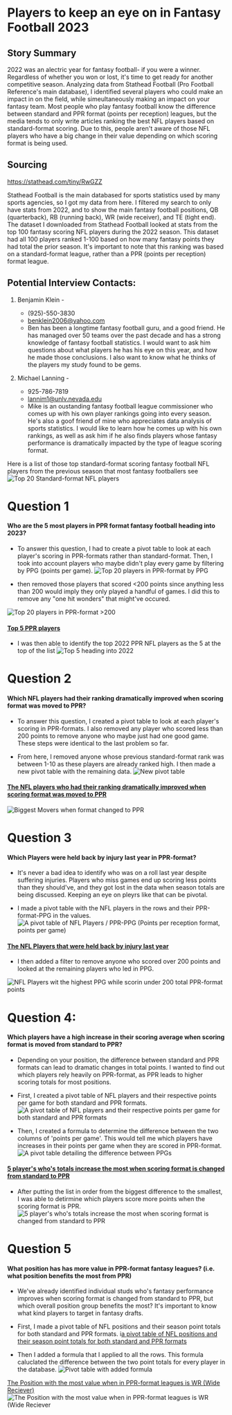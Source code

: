 
# Players to keep an eye on in Fantasy Football 2023
## Story Summary
2022 was an alectric year for fantasy football- if you were a winner. Regardless of whether you won or lost, it's time to get ready for another competitive season. Analyzing data from Stathead Football (Pro Football Reference's main database), I identified several players who could make an impact in on the field, while simeultaneously making an impact on your fantasy team. Most people who play fantasy football know the difference between standard and PPR format (points per reception) leagues, but the media tends to only write articles ranking the best NFL players based on standard-format scoring. Due to this, people aren't aware of those NFL players who have a big change in their value depending on which scoring format is being used.

## Sourcing
https://stathead.com/tiny/RwGZZ

Stathead Football is the main databased for sports statistics used by many sports agencies, so I got my data from here. I filtered my search to only have stats from 2022, and to show the main fantasy football positions, QB (quarterback), RB (running back), WR (wide receiver), and TE (tight end). The dataset I downloaded from Stathead Football looked at stats from the top 100 fantasy scoring NFL players during the 2022 season. This dataset had all 100 players ranked 1-100 based on how many fantasy points they had total the prior season. It's important to note that this ranking was based on a standard-format league, rather than a PPR (points per reception) format league. 

## Potential Interview Contacts:

1. Benjamin Klein -
   * (925)-550-3830
   * benklein2006@yahoo.com
   * Ben has been a longtime fantasy football guru, and a good friend. He has managed over 50 teams over the past decade and has a strong knowledge of fantasy football statistics. I would want to ask him questions about what players he has his eye on this year, and how he made those conclusions. I also want to know what he thinks of the players my study found to be gems.

2. Michael Lanning -
   * 925-786-7819
   * lannim1@unlv.nevada.edu
   * Mike is an oustanding fantasy football league commissioner who comes up with his own player rankings going into every season. He's also a goof friend of mine who appreciates data analysis of sports statistics. I would like to learn how he comes up with his own rankings, as well as ask him if he also finds players whose fantasy performance is dramatically impacted by the type of league scoring format.
     

 Here is a list of those top standard-format scoring fantasy football NFL players from the previous season that most fantasy footballers see
![Top 20 Standard-format NFL players](/Top20StandardGraph.png)

# Question 1
#### Who are the 5 most players in PPR format fantasy football heading into 2023?
* To answer this question, I had to create a pivot table to look at each player's scoring in PPR-formats rather than standard-format. Then, I took into account players who maybe didn't play every game by filtering by PPG (points per game).
![Top 20 players in PPR-format by PPG](/Top20PPRPPG.png)

*  then removed those players that scored <200 points since anything less than 200 would imply they only played a handful of games. I did this to remove any "one hit wonders" that might've occured.

![Top 20 players in PPR-format >200](/Top20PPGFiltered.png)

#### [Top 5 PPR players](https://datawrapper.dwcdn.net/HqpUY/1/)
* I was then able to identify the top 2022 PPR NFL players as the 5 at the top of the list
![Top 5 heading into 2022](/Top5.nice.png)

# Question 2

#### Which NFL players had their ranking dramatically improved when scoring format was moved to PPR?
* To answer this question, I created a pivot table to look at each player's scoring in PPR-formats. I also removed any player who scored less than 200 points to remove anyone who maybe just had one good game. These steps were identical to the last problem so far.

* From here, I removed anyone whose previous standard-format rank was between 1-10 as these players are already ranked high. I then made a new pivot table with the remaining data.
![New pivot table](/Question2.png)

#### [The NFL players who had their ranking dramatically improved when scoring format was moved to PPR](https://datawrapper.dwcdn.net/0aJiY/1/)
![Biggest Movers when format changed to PPR](/BiggestMovers.png) 

# Question 3
#### Which Players were held back by injury last year in PPR-format?
* It's never a bad idea to identify who was on a roll last year despite suffering injuries. Players who miss games end up scoring less points than they should've, and they got lost in the data when season totals are being discussed. Keeping an eye on pleyrs like that can be pivotal.

* I made a pivot table with the NFL players in the rows and their PPR-format-PPG in the values. 
![A pivot table of NFL Players / PPR-PPG (Points per reception format, points per game)](/Question3.png)

#### [The NFL Players that were held back by injury last year](https://datawrapper.dwcdn.net/0BZdu/1/)
* I then added a filter to remove anyone who scored over 200 points and looked at the remaining players who led in PPG.

![NFL Players wit the highest PPG while scorin under 200 total PPR-format points](/InjuryNFL.png)

# Question 4:
#### Which players have a high increase in their scoring average when scoring format is moved from standard to PPR?
* Depending on your position, the difference between standard and PPR formats can lead to dramatic changes in total points. I wanted to find out which players rely heavily on PPR-format, as PPR leads to higher scoring totals for most positions.
* First, I created a pivot table of NFL players and their respective points per game for both standard and PPR formats.
![A pivot table of NFL players and their respective points per game for both standard and PPR formats](/Question***2.png)

* Then, I created a formula to determine the difference between the two columns of 'points per game'. This would tell me which players have increases in their points per game when they are scored in PPR-format.
![A pivot table detailing the difference between PPGs](/Question***.png)

#### [5 player's who's totals increase the most when scoring format is changed from standard to PPR](https://datawrapper.dwcdn.net/Qaz56/1/)
* After putting the list in order from the biggest difference to the smallest, I was able to detirmine which players score more points when the scoring format is PPR.
![5 player's who's totals increase the most when scoring format is changed from standard to PPR](Question***3.png)

# Question 5
#### What position has has more value in PPR-format fantasy leagues? (i.e. what position benefits the most from PPR)
* We've already identified individual studs who's fantasy performance improves when scoring format is changed from standard to PPR, but which overall position group benefits the most? It's important to know what kind players to target in fantasy drafts.
* First, I made a pivot table of NFL positions and their season point totals for both standard and PPR formats.
i[a pivot table of NFL positions and their season point totals for both standard and PPR formats](/Question5.1.png)

* Then I added a formula that I applied to all the rows. This formula caluclated the difference between the two point totals for every player in the database.
![Pivot table with added formula](/Question5.2.png)

[The Position with the most value when in PPR-format leagues is WR (Wide Reciever)]()
![The Position with the most value when in PPR-format leagues is WR (Wide Reciever](/Question53.png)


